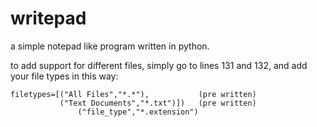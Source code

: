 # writepad

a simple notepad like program written in python.

to add support for different files, simply go to lines 131 and 132, and add your file types in this way:

	filetypes=[("All Files","*.*"),           (pre written)
	           ("Text Documents","*.txt")])   (pre written)
                   ("file_type","*.extension")
                    

